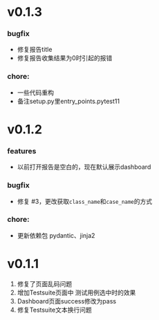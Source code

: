 # v0.1.3
### bugfix
- 修复报告title
- 修复报告收集结果为0时引起的报错
### chore:
- 一些代码重构
- 备注setup.py里entry_points.pytest11

# v0.1.2
### features
- 以前打开报告是空白的，现在默认展示dashboard
### bugfix
- 修复 #3，更改获取``class_name``和``case_name``的方式
### chore:
- 更新依赖包 pydantic、jinja2

# v0.1.1

1. 修复了页面乱码问题
2. 增加Testsuite页面中 测试用例选中时的效果
3. Dashboard页面success修改为pass
4. 修复Testsuite文本换行问题